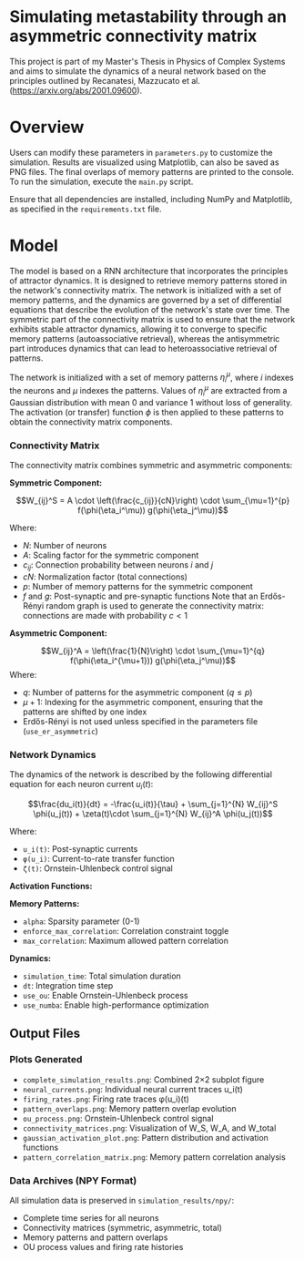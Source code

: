 # Simulating metastability through an asymmetric connectivity matrix

This project is part of my Master's Thesis in Physics of Complex Systems and aims to simulate the dynamics of a neural network based on the principles outlined by Recanatesi, Mazzucato et al. (https://arxiv.org/abs/2001.09600).

# Overview
Users can modify these parameters in `parameters.py` to customize the simulation.
Results are visualized using Matplotlib, can also be saved as PNG files. The final overlaps of memory patterns are printed to the console.
To run the simulation, execute the `main.py` script.

Ensure that all dependencies are installed, including NumPy and Matplotlib, as specified in the `requirements.txt` file.

# Model
The model is based on a RNN architecture that incorporates the principles of attractor dynamics. It is designed to retrieve memory patterns stored in the network's connectivity matrix. The network is initialized with a set of memory patterns, and the dynamics are governed by a set of differential equations that describe the evolution of the network's state over time. The symmetric part of the connectivity matrix is used to ensure that the network exhibits stable attractor dynamics, allowing it to converge to specific memory patterns (autoassociative retrieval), whereas the antisymmetric part introduces dynamics that can lead to heteroassociative retrieval of patterns.

The network is initialized with a set of memory patterns $\eta_i^\mu$, where $i$ indexes the neurons and $\mu$ indexes the patterns. Values of $\eta_i^\mu$ are extracted from a Gaussian distribution with mean 0 and variance 1 without loss of generality.
The activation (or transfer) function $\phi$ is then applied to these patterns to obtain the connectivity matrix components.

### Connectivity Matrix
The connectivity matrix combines symmetric and asymmetric components:

**Symmetric Component:**

$$W_{ij}^S = A \cdot \left(\frac{c_{ij}}{cN}\right) \cdot \sum_{\mu=1}^{p} f(\phi(\eta_i^\mu)) g(\phi(\eta_j^\mu))$$

Where:
- $N$: Number of neurons
- $A$: Scaling factor for the symmetric component
- $c_{ij}$: Connection probability between neurons $i$ and $j$
- $cN$: Normalization factor (total connections)
- $p$: Number of memory patterns for the symmetric component
- $f$ and $g$: Post-synaptic and pre-synaptic functions
Note that an Erdős-Rényi random graph is used to generate the connectivity matrix: connections are made with probability $c < 1$

**Asymmetric Component:**


$$W_{ij}^A = \left(\frac{1}{N}\right) \cdot \sum_{\mu=1}^{q} f(\phi(\eta_i^{\mu+1})) g(\phi(\eta_j^\mu))$$
Where:
- $q$: Number of patterns for the asymmetric component ($q \leq p$)
- $\mu+1$: Indexing for the asymmetric component, ensuring that the patterns are shifted by one index
- Erdős-Rényi is not used unless specified in the parameters file (`use_er_asymmetric`)

### Network Dynamics

The dynamics of the network is described by the following differential equation for each neuron current $u_i(t)$:

$$\frac{du_i(t)}{dt} = -\frac{u_i(t)}{\tau} + \sum_{j=1}^{N} W_{ij}^S \phi(u_j(t)) + \zeta(t)\cdot \sum_{j=1}^{N} W_{ij}^A \phi(u_j(t))$$

Where:
- `u_i(t)`: Post-synaptic currents
- `φ(u_i)`: Current-to-rate transfer function
- `ζ(t)`: Ornstein-Uhlenbeck control signal

**Activation Functions:**

**Memory Patterns:**
- `alpha`: Sparsity parameter (0-1)
- `enforce_max_correlation`: Correlation constraint toggle
- `max_correlation`: Maximum allowed pattern correlation

**Dynamics:**
- `simulation_time`: Total simulation duration
- `dt`: Integration time step
- `use_ou`: Enable Ornstein-Uhlenbeck process
- `use_numba`: Enable high-performance optimization

## Output Files

### Plots Generated
- `complete_simulation_results.png`: Combined 2×2 subplot figure
- `neural_currents.png`: Individual neural current traces u_i(t)
- `firing_rates.png`: Firing rate traces φ(u_i)(t)
- `pattern_overlaps.png`: Memory pattern overlap evolution
- `ou_process.png`: Ornstein-Uhlenbeck control signal
- `connectivity_matrices.png`: Visualization of W_S, W_A, and W_total
- `gaussian_activation_plot.png`: Pattern distribution and activation functions
- `pattern_correlation_matrix.png`: Memory pattern correlation analysis

### Data Archives (NPY Format)
All simulation data is preserved in `simulation_results/npy/`:
- Complete time series for all neurons
- Connectivity matrices (symmetric, asymmetric, total)
- Memory patterns and pattern overlaps
- OU process values and firing rate histories




